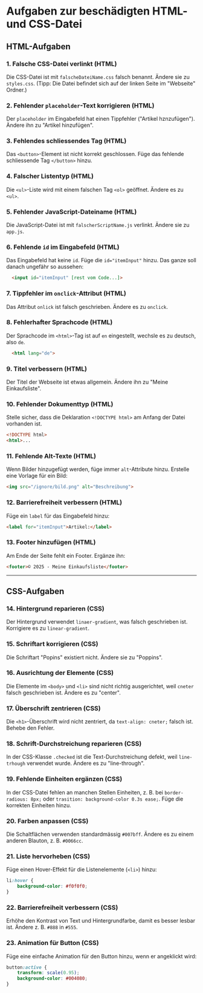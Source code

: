 # Aufgaben zur beschädigten HTML- und CSS-Datei

## HTML-Aufgaben

### 1. Falsche CSS-Datei verlinkt (HTML)
Die CSS-Datei ist mit `falscheDateiName.css` falsch benannt. Ändere sie zu `styles.css`. (Tipp: Die Datei befindet sich auf der linken Seite im "Webseite" Ordner.)

### 2. Fehlender `placeholder`-Text korrigieren (HTML)
Der `placeholder` im Eingabefeld hat einen Tippfehler ("Artikel hznzufügen"). Ändere ihn zu "Artikel hinzufügen".

### 3. Fehlendes schliessendes Tag (HTML)
Das `<button>`-Element ist nicht korrekt geschlossen. Füge das fehlende schliessende Tag `</button>` hinzu.

### 4. Falscher Listentyp (HTML)
Die `<ul>`-Liste wird mit einem falschen Tag `<ol>` geöffnet. Ändere es zu `<ul>`.

### 5. Fehlender JavaScript-Dateiname (HTML)
Die JavaScript-Datei ist mit `falscherScriptName.js` verlinkt. Ändere sie zu `app.js`.

### 6. Fehlende `id` im Eingabefeld (HTML)
Das Eingabefeld hat keine `id`. Füge die `id="itemInput"` hinzu. Das ganze soll danach ungefähr so aussehen:

```html
  <input id="itemInput" [rest vom Code...]>
```

### 7. Tippfehler im `onclick`-Attribut (HTML)
Das Attribut `onlick` ist falsch geschrieben. Ändere es zu `onclick`.

### 8. Fehlerhafter Sprachcode (HTML)
Der Sprachcode im `<html>`-Tag ist auf `en` eingestellt, wechsle es zu deutsch, also `de`.

```html
  <html lang="de">
```

### 9. Titel verbessern (HTML)
Der Titel der Webseite ist etwas allgemein. Ändere ihn zu "Meine Einkaufsliste".

### 10. Fehlender Dokumenttyp (HTML)
Stelle sicher, dass die Deklaration `<!DOCTYPE html>` am Anfang der Datei vorhanden ist.

```html
<!DOCTYPE html>
<html>...
```

### 11. Fehlende Alt-Texte (HTML)
Wenn Bilder hinzugefügt werden, füge immer `alt`-Attribute hinzu. Erstelle eine Vorlage für ein Bild:
```html
<img src="/ignore/bild.png" alt="Beschreibung">
```

### 12. Barrierefreiheit verbessern (HTML)
Füge ein `label` für das Eingabefeld hinzu:
```html
<label for="itemInput">Artikel:</label>
```

### 13. Footer hinzufügen (HTML)
Am Ende der Seite fehlt ein Footer. Ergänze ihn:
```html
<footer>© 2025 - Meine Einkaufsliste</footer>
```

---

## CSS-Aufgaben

### 14. Hintergrund reparieren (CSS)
Der Hintergrund verwendet `linaer-gradient`, was falsch geschrieben ist. Korrigiere es zu `linear-gradient`.

### 15. Schriftart korrigieren (CSS)
Die Schriftart "Popins" existiert nicht. Ändere sie zu "Poppins".

### 16. Ausrichtung der Elemente (CSS)
Die Elemente im `<body>` und `<li>` sind nicht richtig ausgerichtet, weil `cneter` falsch geschrieben ist. Ändere es zu "center".

### 17. Überschrift zentrieren (CSS)
Die `<h1>`-Überschrift wird nicht zentriert, da `text-align: cneter;` falsch ist. Behebe den Fehler.

### 18. Schrift-Durchstreichung reparieren (CSS)
In der CSS-Klasse `.checked` ist die Text-Durchstreichung defekt, weil `line-trhough` verwendet wurde. Ändere es zu "line-through".

### 19. Fehlende Einheiten ergänzen (CSS)
In der CSS-Datei fehlen an manchen Stellen Einheiten, z. B. bei `border-radious: 8px;` oder `trasition: background-color 0.3s ease;`. Füge die korrekten Einheiten hinzu.

### 20. Farben anpassen (CSS)
Die Schaltflächen verwenden standardmässig `#007bff`. Ändere es zu einem anderen Blauton, z. B. `#0066cc`.

### 21. Liste hervorheben (CSS)
Füge einen Hover-Effekt für die Listenelemente (`<li>`) hinzu:
```css
li:hover {
    background-color: #f0f0f0;
}
```

### 22. Barrierefreiheit verbessern (CSS)
Erhöhe den Kontrast von Text und Hintergrundfarbe, damit es besser lesbar ist. Ändere z. B. `#888` in `#555`.

### 23. Animation für Button (CSS)
Füge eine einfache Animation für den Button hinzu, wenn er angeklickt wird:
```css
button:active {
    transform: scale(0.95);
    background-color: #004080;
}
```
